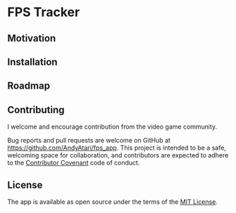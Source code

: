 # FPS Tracker

## Motivation

## Installation 

## Roadmap

## Contributing 

I welcome and encourage contribution from the video game community. 

Bug reports and pull requests are welcome on GitHub at https://github.com/AndyAtari/fps_app. This project is intended to be a safe, welcoming space for collaboration, and contributors are expected to adhere to the [Contributor Covenant](https://www.contributor-covenant.org/) code of conduct.

## License

The app is available as open source under the terms of the [MIT License](https://opensource.org/licenses/MIT).

